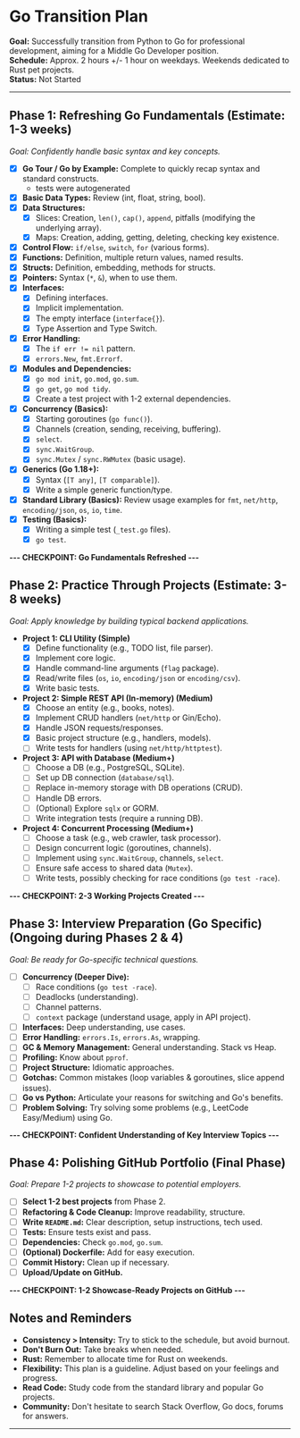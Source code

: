 # Go Transition Plan

**Goal:** Successfully transition from Python to Go for professional development, aiming for a Middle Go Developer position.  
**Schedule:** Approx. 2 hours +/- 1 hour on weekdays. Weekends dedicated to Rust pet projects.  
**Status:** Not Started

---

## Phase 1: Refreshing Go Fundamentals (Estimate: 1-3 weeks)

*Goal: Confidently handle basic syntax and key concepts.*

- [x] **Go Tour / Go by Example:** Complete to quickly recap syntax and standard constructs.  
    - tests were autogenerated  
- [x] **Basic Data Types:** Review (int, float, string, bool).
- [x] **Data Structures:**
    - [x] Slices: Creation, `len()`, `cap()`, `append`, pitfalls (modifying the underlying array).
    - [x] Maps: Creation, adding, getting, deleting, checking key existence.
- [x] **Control Flow:** `if/else`, `switch`, `for` (various forms).
- [x] **Functions:** Definition, multiple return values, named results.
- [x] **Structs:** Definition, embedding, methods for structs.
- [x] **Pointers:** Syntax (`*`, `&`), when to use them.
- [x] **Interfaces:**
    - [x] Defining interfaces.
    - [x] Implicit implementation.
    - [x] The empty interface (`interface{}`).
    - [x] Type Assertion and Type Switch.
- [x] **Error Handling:**
    - [x] The `if err != nil` pattern.
    - [x] `errors.New`, `fmt.Errorf`.
- [x] **Modules and Dependencies:**
    - [x] `go mod init`, `go.mod`, `go.sum`.
    - [x] `go get`, `go mod tidy`.
    - [x] Create a test project with 1-2 external dependencies.
- [x] **Concurrency (Basics):**
    - [x] Starting goroutines (`go func()`).
    - [x] Channels (creation, sending, receiving, buffering).
    - [x] `select`.
    - [x] `sync.WaitGroup`.
    - [x] `sync.Mutex` / `sync.RWMutex` (basic usage).
- [x] **Generics (Go 1.18+):**
    - [x] Syntax (`[T any]`, `[T comparable]`).
    - [x] Write a simple generic function/type.
- [x] **Standard Library (Basics):** Review usage examples for `fmt`, `net/http`, `encoding/json`, `os`, `io`, `time`.
- [x] **Testing (Basics):**
    - [x] Writing a simple test (`_test.go` files).
    - [x] `go test`.

**--- CHECKPOINT: Go Fundamentals Refreshed ---**

## Phase 2: Practice Through Projects (Estimate: 3-8 weeks)

*Goal: Apply knowledge by building typical backend applications.*

- **Project 1: CLI Utility (Simple)**
    - [x] Define functionality (e.g., TODO list, file parser).
    - [x] Implement core logic.
    - [x] Handle command-line arguments (`flag` package).
    - [x] Read/write files (`os`, `io`, `encoding/json` or `encoding/csv`).
    - [x] Write basic tests.
- **Project 2: Simple REST API (In-memory) (Medium)**
    - [x] Choose an entity (e.g., books, notes).
    - [x] Implement CRUD handlers (`net/http` or Gin/Echo).
    - [x] Handle JSON requests/responses.
    - [x] Basic project structure (e.g., handlers, models).
    - [ ] Write tests for handlers (using `net/http/httptest`).
- **Project 3: API with Database (Medium+)**
    - [ ] Choose a DB (e.g., PostgreSQL, SQLite).
    - [ ] Set up DB connection (`database/sql`).
    - [ ] Replace in-memory storage with DB operations (CRUD).
    - [ ] Handle DB errors.
    - [ ] (Optional) Explore `sqlx` or GORM.
    - [ ] Write integration tests (require a running DB).
- **Project 4: Concurrent Processing (Medium+)**
    - [ ] Choose a task (e.g., web crawler, task processor).
    - [ ] Design concurrent logic (goroutines, channels).
    - [ ] Implement using `sync.WaitGroup`, channels, `select`.
    - [ ] Ensure safe access to shared data (`Mutex`).
    - [ ] Write tests, possibly checking for race conditions (`go test -race`).

**--- CHECKPOINT: 2-3 Working Projects Created ---**

## Phase 3: Interview Preparation (Go Specific) (Ongoing during Phases 2 & 4)

*Goal: Be ready for Go-specific technical questions.*

- [ ] **Concurrency (Deeper Dive):**
    - [ ] Race conditions (`go test -race`).
    - [ ] Deadlocks (understanding).
    - [ ] Channel patterns.
    - [ ] `context` package (understand usage, apply in API project).
- [ ] **Interfaces:** Deep understanding, use cases.
- [ ] **Error Handling:** `errors.Is`, `errors.As`, wrapping.
- [ ] **GC & Memory Management:** General understanding. Stack vs Heap.
- [ ] **Profiling:** Know about `pprof`.
- [ ] **Project Structure:** Idiomatic approaches.
- [ ] **Gotchas:** Common mistakes (loop variables & goroutines, slice append issues).
- [ ] **Go vs Python:** Articulate your reasons for switching and Go's benefits.
- [ ] **Problem Solving:** Try solving some problems (e.g., LeetCode Easy/Medium) using Go.

**--- CHECKPOINT: Confident Understanding of Key Interview Topics ---**

## Phase 4: Polishing GitHub Portfolio (Final Phase)

*Goal: Prepare 1-2 projects to showcase to potential employers.*

- [ ] **Select 1-2 best projects** from Phase 2.
- [ ] **Refactoring & Code Cleanup:** Improve readability, structure.
- [ ] **Write `README.md`:** Clear description, setup instructions, tech used.
- [ ] **Tests:** Ensure tests exist and pass.
- [ ] **Dependencies:** Check `go.mod`, `go.sum`.
- [ ] **(Optional) Dockerfile:** Add for easy execution.
- [ ] **Commit History:** Clean up if necessary.
- [ ] **Upload/Update on GitHub.**

**--- CHECKPOINT: 1-2 Showcase-Ready Projects on GitHub ---**

## Notes and Reminders

- **Consistency > Intensity:** Try to stick to the schedule, but avoid burnout.  
- **Don't Burn Out:** Take breaks when needed.  
- **Rust:** Remember to allocate time for Rust on weekends.  
- **Flexibility:** This plan is a guideline. Adjust based on your feelings and progress.  
- **Read Code:** Study code from the standard library and popular Go projects.  
- **Community:** Don't hesitate to search Stack Overflow, Go docs, forums for answers.  

---

